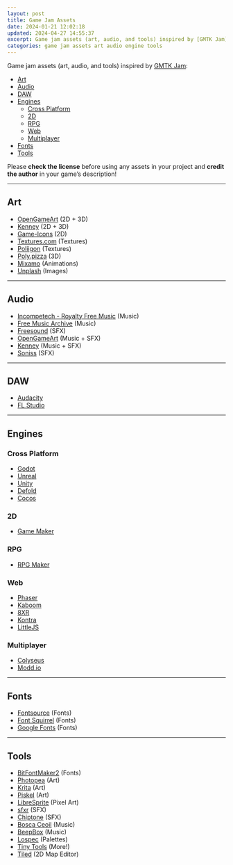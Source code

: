 ```yaml
---
layout: post
title: Game Jam Assets
date: 2024-01-21 12:02:18
updated: 2024-04-27 14:55:37
excerpt: Game jam assets (art, audio, and tools) inspired by [GMTK Jam](https://itch.io/jam/gmtk-jam-2022).
categories: game jam assets art audio engine tools
---
```


Game jam assets (art, audio, and tools) inspired by [GMTK Jam](https://itch.io/jam/gmtk-jam-2022):

- [Art](#art)
- [Audio](#audio)
- [DAW](#daw)
- [Engines](#engines)
  - [Cross Platform](#cross-platform)
  - [2D](#2d)
  - [RPG](#rpg)
  - [Web](#web)
  - [Multiplayer](#multiplayer)
- [Fonts](#fonts)
- [Tools](#tools)

Please **check the license** before using any assets in your project and **credit the author** in your game’s description!

---

## Art

- [OpenGameArt](https://opengameart.org/) (2D + 3D)
- [Kenney](https://www.kenney.nl/assets) (2D + 3D)
- [Game-Icons](https://game-icons.net/) (2D)
- [Textures.com](https://www.textures.com/) (Textures)
- [Poliigon](https://www.poliigon.com/search?credit=0) (Textures)
- [Poly.pizza](https://poly.pizza/) (3D)
- [Mixamo](https://www.mixamo.com/) (Animations)
- [Unplash](https://unsplash.com/) (Images)

---

## Audio

- [Incompetech - Royalty Free Music](https://incompetech.com/music/royalty-free/) (Music)
- [Free Music Archive](https://freemusicarchive.org/) (Music)
- [Freesound](https://freesound.org/) (SFX)
- [OpenGameArt](https://opengameart.org/) (Music + SFX)
- [Kenney](https://www.kenney.nl/assets?q=audio) (Music + SFX)
- [Soniss](https://sonniss.com/gameaudiogdc) (SFX)

---

## DAW

- [Audacity](https://www.audacityteam.org/)
- [FL Studio](https://www.image-line.com/)

---

## Engines

### Cross Platform

- [Godot](https://godotengine.org/)
- [Unreal](https://www.unrealengine.com/)
- [Unity](https://unity.com/)
- [Defold](https://defold.com/)
- [Cocos](https://www.cocos.com/)

### 2D

- [Game Maker](https://gamemaker.io/)

### RPG

- [RPG Maker](https://www.rpgmakerweb.com/)

### Web

- [Phaser](https://phaser.io/)
- [Kaboom](https://kaboomjs.com/)
- [8XR](https://engine.8xr.io/)
- [Kontra](https://straker.github.io/kontra/)
- [LittleJS](https://killedbyapixel.github.io/LittleJS/docs/)

### Multiplayer

- [Colyseus](https://colyseus.io/)
- [Modd.io](https://www.modd.io/)

---

## Fonts

- [Fontsource](https://github.com/fontsource/fontsource) (Fonts)
- [Font Squirrel](https://www.fontsquirrel.com/) (Fonts)
- [Google Fonts](https://fonts.google.com/) (Fonts)

---

## Tools

- [BitFontMaker2](https://www.pentacom.jp/pentacom/bitfontmaker2/) (Fonts)
- [Photopea](https://www.photopea.com/) (Art)
- [Krita](https://krita.org/) (Art)
- [Piskel](https://www.piskelapp.com/) (Art)
- [LibreSprite](https://libresprite.github.io/) (Pixel Art)
- [sfxr](https://www.drpetter.se/project_sfxr.html) (SFX)
- [Chiptone](https://sfbgames.itch.io/chiptone) (SFX)
- [Bosca Ceoil](https://boscaceoil.net/) (Music)
- [BeepBox](https://www.beepbox.co/) (Music)
- [Lospec](https://lospec.com/palette-list) (Palettes)
- [Tiny Tools](https://tinytools.directory/) (More!)
- [Tiled](https://www.mapeditor.org/) (2D Map Editor)
